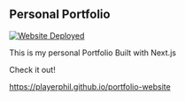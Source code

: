 ## Personal Portfolio

[![Website Deployed](https://github.com/PlayErphil/portfolio-website/actions/workflows/portfolio-deploy.yml/badge.svg)](
https://playerphil.github.io/portfolio-website
)


This is my personal Portfolio Built with Next.js

Check it out! 

https://playerphil.github.io/portfolio-website
